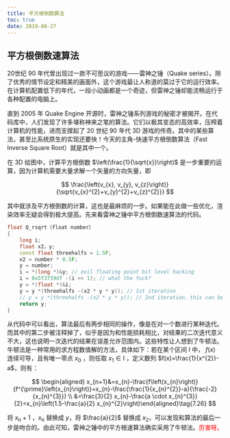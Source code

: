 ```yaml
---
title: 平方根倒数算法
toc: true
date: 2019-08-27
---
```

## 平方根倒数速算法

20世纪 90 年代曾出现过一款不可思议的游戏——雷神之锤（Quake series）。除了优秀的情节设定和精美的画面外，这个游戏最让人称道的莫过于它的运行效率。在计算机配置低下的年代，一段小动画都是一个奇迹，但雷神之锤却能流畅运行于各种配置的电脑上。

直到 2005 年 Quake Engine 开源时，雷神之锤系列游戏的秘密才被揭开。在代码库中，人们发现了许多堪称神来之笔的算法。它们以极其变态的高效率，压榨着计算机的性能，进而支撑起了 20 世纪 90 年代 3D 游戏的传奇。其中的某些算法，甚至比系统原生的实现还要快！今天的主角-快速平方根倒数算法（Fast Inverse Square Root）就是其中一个。


在 3D 绘图中，计算平方根倒数 $\left(\frac{1}{\sqrt{x}}\right)$ 是一步重要的运算，因为计算机需要大量求解一个矢量的方向矢量，即

$$
\frac{\left(v_{x}, v_{y}, v_{z}\right)}{\sqrt{v_{x}^{2}+v_{y}^{2}+v_{z}^{2}}}
$$

其中就涉及平方根倒数的计算，这也是最麻烦的一步。如果能在此做一些优化，渲染效率无疑会得到极大提高。先来看雷神之锤中平方根倒数速算法的代码。

```cpp
float Q_rsqrt（float number）
{
    long i;
    float x2，y;
    const float threehalfs = 1.5F;
    x2 = number * 0.5F;
    y = number;
    i = *(long *)&y; // evil floating point bit level hacking
    i = 0x5f3759df -(i >> 1); // what the fuck?
    y = *(float *)&i;
    y = y *(threehalfs -(x2 * y * y)); // 1st iteration
    // y = y *(threehalfs -(x2 * y * y)); // 2nd iteration，this can be removed
    return y;
}
```

从代码中可以看出，算法最后有两步相同的操作，像是在对一个数进行某种迭代。而其中的第二步被注释掉了，似乎是因为和性能损耗相比，对结果的二次迭代意义不大，这也说明一次迭代的结果在误差允许范围内。这些特性让人想到了牛顿法。
牛顿法是一种常用的求方程数值解的方法，具体如下：若在某个区间 $I$ 中， $f(x)$ 连续可导，且有唯一零点 $x_{0}$ ，则任取 $x_{1} \in \mathrm{I}$ ，定义数列 $f(x)=\frac{1}{x^{2}}-a$，则有：

$$
\begin{aligned}
x_{n+1}&=x_{n}-\frac{f\left(x_{n}\right)}{f^{\prime}\left(x_{n}\right)}=x_{n}-\frac{\frac{1}{x_{n}^{2}}-a}{\frac{-2}{x_{n}^{3}}} \\ &=\frac{3}{2} x_{n}-\frac{a \cdot x_{n}^{3}}{2}=x_{n}\left(1.5-\frac{a}{2} x_{n}^{2}\right)\end{aligned}\tag{7.26}
$$


将 $x_{\mathrm{n}}+1$ ，$x_{\mathrm{n}}$ 替换成 $y$，将 $\frac{a}{2}$ 替换成 $x_2$，可以发现和算法的最后一步是吻合的。由此可知，雷神之锤中的平方根速算法确实采用了牛顿法。<span style="color:red;">厉害呀。</span>
